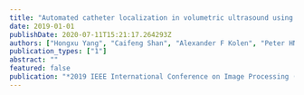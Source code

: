 ```yaml
---
title: "Automated catheter localization in volumetric ultrasound using 3D patch-wise U-net with focal loss"
date: 2019-01-01
publishDate: 2020-07-11T15:21:17.264293Z
authors: ["Hongxu Yang", "Caifeng Shan", "Alexander F Kolen", "Peter HN de With"]
publication_types: ["1"]
abstract: ""
featured: false
publication: "*2019 IEEE International Conference on Image Processing (ICIP)*"
---
```


